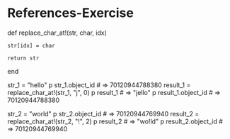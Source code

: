 # References-Exercise
def replace_char_at!(str, char, idx)

    str[idx] = char

    return str
end


str_1 = "hello"
p str_1.object_id                       # => 70120944788380
result_1 = replace_char_at!(str_1, "j", 0)
p result_1                              # => "jello"
p result_1.object_id                    # => 70120944788380


str_2 = "world"
p str_2.object_id                       # => 70120944769940
result_2 = replace_char_at!(str_2, "!", 2) 
p result_2                              # => "wo!ld"
p result_2.object_id                    # => 70120944769940
